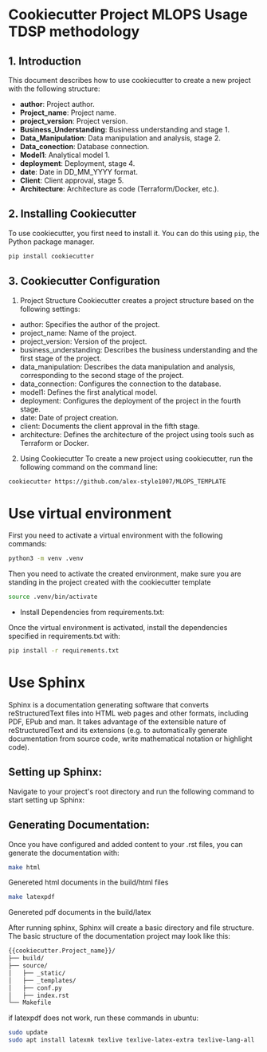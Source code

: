 # Cookiecutter Project MLOPS Usage TDSP methodology

## 1. Introduction

This document describes how to use cookiecutter to create a new project with the following structure:

- **author**: Project author.
- **Project_name**: Project name.
- **project_version**: Project version.
- **Business_Understanding**: Business understanding and stage 1.
- **Data_Manipulation**: Data manipulation and analysis, stage 2.
- **Data_conection**: Database connection.
- **Model1**: Analytical model 1.
- **deployment**: Deployment, stage 4.
- **date**: Date in DD_MM_YYYY format.
- **Client**: Client approval, stage 5.
- **Architecture**: Architecture as code (Terraform/Docker, etc.).

## 2. Installing Cookiecutter

To use cookiecutter, you first need to install it. You can do this using `pip`, the Python package manager.

```bash
pip install cookiecutter
```
## 3. Cookiecutter Configuration
1. Project Structure
Cookiecutter creates a project structure based on the following settings:

- author: Specifies the author of the project.
- project_name: Name of the project.
- project_version: Version of the project.
- business_understanding: Describes the business understanding and the first stage of the project.
- data_manipulation: Describes the data manipulation and analysis, corresponding to the second stage of the project.
- data_connection: Configures the connection to the database.
- model1: Defines the first analytical model.
- deployment: Configures the deployment of the project in the fourth stage.
- date: Date of project creation.
- client: Documents the client approval in the fifth stage.
- architecture: Defines the architecture of the project using tools such as Terraform or Docker.

2. Using Cookiecutter
To create a new project using cookiecutter, run the following command on the command line:

```bash
cookiecutter https://github.com/alex-style1007/MLOPS_TEMPLATE
```

# Use virtual environment

First you need to activate a virtual environment with the following commands:

```bash
python3 -m venv .venv
```

Then you need to activate the created environment, make sure you are standing in the project created with the cookiecutter template

```bash
source .venv/bin/activate
```

- Install Dependencies from requirements.txt:

Once the virtual environment is activated, install the dependencies specified in requirements.txt with:

```bash
pip install -r requirements.txt
```

# Use Sphinx

Sphinx is a documentation generating software that converts reStructuredText files into HTML web pages and other formats, including PDF, EPub and man. It takes advantage of the extensible nature of reStructuredText and its extensions (e.g. to automatically generate documentation from source code, write mathematical notation or highlight code).

## Setting up Sphinx:

Navigate to your project's root directory and run the following command to start setting up Sphinx:

## Generating Documentation:

Once you have configured and added content to your .rst files, you can generate the documentation with:

```bash
make html
```
Genereted html documents in the build/html files

```bash
make latexpdf
```
Genereted pdf documents in the build/latex


After running sphinx, Sphinx will create a basic directory and file structure. The basic structure of the documentation project may look like this:

```bash
{{cookiecutter.Project_name}}/
├── build/
├── source/
│   ├── _static/
│   ├── _templates/
│   ├── conf.py
│   ├── index.rst
└── Makefile

```


if latexpdf does not work, run these commands in ubuntu:

```bash
sudo update
sudo apt install latexmk texlive texlive-latex-extra texlive-lang-all
```

